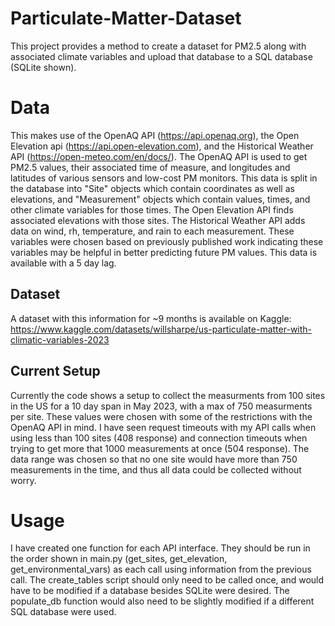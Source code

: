 # Particulate-Matter-Dataset
This project provides a method to create a dataset for PM2.5 along with associated climate variables and upload that database to a SQL database (SQLite shown).

# Data
This makes use of the OpenAQ API (https://api.openaq.org), the Open Elevation api (https://api.open-elevation.com), and the Historical Weather API (https://open-meteo.com/en/docs/).
The OpenAQ API is used to get PM2.5 values, their associated time of measure, and longitudes and latitudes of various sensors and low-cost PM monitors.
This data is split in the database into "Site" objects which contain coordinates as well as elevations, and "Measurement" objects which contain values, times, and other climate variables for those times.
The Open Elevation API finds associated elevations with those sites. 
The Historical Weather API adds data on wind, rh, temperature, and rain to each measurement. These variables were chosen based on previously published work indicating these variables may be helpful in better predicting future PM values. This data is available with a 5 day lag.

## Dataset
A dataset with this information for ~9 months is available on Kaggle: https://www.kaggle.com/datasets/willsharpe/us-particulate-matter-with-climatic-variables-2023

## Current Setup
Currently the code shows a setup to collect the measurments from 100 sites in the US for a 10 day span in May 2023, with a max of 750 measurments per site. These values were chosen with some of the restrictions with the OpenAQ API in mind. I have seen request timeouts with my API calls when using less than 100 sites (408 response) and connection timeouts when trying to get more that 1000 measurements at once (504 response). The data range was chosen so that no one site would have more than 750 measurements in the time, and thus all data could be collected without worry.

# Usage
I have created one function for each API interface. They should be run in the order shown in main.py (get_sites, get_elevation, get_environmental_vars) as each call using information from the previous call. The create_tables script should only need to be called once, and would have to be modified if a database besides SQLite were desired. The populate_db function would also need to be slightly modified if a different SQL database were used. 
